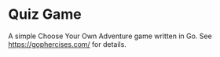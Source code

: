 # Quiz Game
A simple Choose Your Own Adventure game written in Go.
See https://gophercises.com/ for details.
